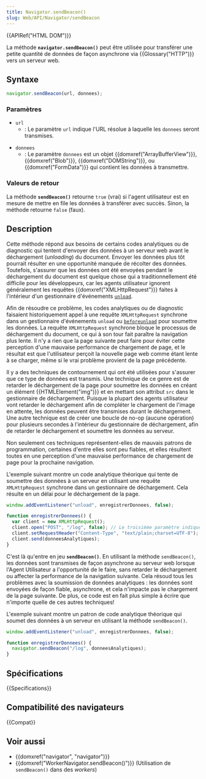 ```yaml
---
title: Navigator.sendBeacon()
slug: Web/API/Navigator/sendBeacon
---
```


{{APIRef("HTML DOM")}}

La méthode **`navigator.sendBeacon()`** peut être utilisée pour transférer une petite quantité de données de façon asynchrone via {{Glossary("HTTP")}} vers un serveur web.

## Syntaxe

```js
navigator.sendBeacon(url, donnees);
```

### Paramètres

- `url`
  - : Le paramètre `url` indique l'URL résolue à laquelle les `donnees` seront transmises.

<!---->

- `donnees`
  - : Le paramètre `donnees` est un objet {{domxref("ArrayBufferView")}}, {{domxref("Blob")}}, {{domxref("DOMString")}}, ou {{domxref("FormData")}} qui contient les données à transmettre.

### Valeurs de retour

La méthode **`sendBeacon()`** retourne `true` (vrai) si l'agent utilisateur est en mesure de mettre en file les données à transférer avec succès. Sinon, la méthode retourne `false` (faux).

## Description

Cette méthode répond aux besoins de certains codes analytiques ou de diagnostic qui tentent d'envoyer des données à un serveur web avant le déchargement (_unloading_) du document. Envoyer les données plus tôt pourrait résulter en une opportunité manquée de récolter des données. Toutefois, s'assurer que les données ont été envoyées pendant le déchargement du document est quelque chose qui a traditionnellement été difficile pour les développeurs, car les agents utilisateur ignorent généralement les requêtes {{domxref("XMLHttpRequest")}} faites à l'intérieur d'un gestionnaire d'événements [`unload`](/fr/docs/Web/API/Window/unload_event).

Afin de résoudre ce problème, les codes analytiques ou de diagnostic faisaient historiquement appel à une requête `XMLHttpRequest` synchrone dans un gestionnaire d'événements `unload` ou [`beforeunload`](/fr/docs/Web/API/Window/beforeunload_event) pour soumettre les données. La requête `XMLHttpRequest` synchrone bloque le processus de déchargement du document, ce qui à son tour fait paraître la navigation plus lente. Il n'y a rien que la page suivante peut faire pour éviter cette perception d'une mauvaise performance de chargement de page, et le résultat est que l'utilisateur perçoit la nouvelle page web comme étant lente à se charger, même si le vrai problème provient de la page précédente.

Il y a des techniques de contournement qui ont été utilisées pour s'assurer que ce type de données est transmis. Une technique de ce genre est de retarder le déchargement de la page pour soumettre les données en créant un élément {{HTMLElement("img")}} et en mettant son attribut `src` dans le gestionnaire de déchargement. Puisque la plupart des agents utilisateur vont retarder le déchargement afin de compléter le chargement de l'image en attente, les données peuvent être transmises durant le déchargement. Une autre technique est de créer une boucle de no-op (aucune opération) pour plusieurs secondes à l'intérieur du gestionnaire de déchargement, afin de retarder le déchargement et soumettre les données au serveur.

Non seulement ces techniques représentent-elles de mauvais patrons de programmation, certaines d'entre elles sont peu fiables, et elles résultent toutes en une perception d'une mauvaise performance de chargement de page pour la prochaine navigation.

L'exemple suivant montre un code analytique théorique qui tente de soumettre des données à un serveur en utilisant une requête `XMLHttpRequest` synchrone dans un gestionnaire de déchargement. Cela résulte en un délai pour le déchargement de la page.

```js
window.addEventListener("unload", enregistrerDonnees, false);

function enregistrerDonnees() {
  var client = new XMLHttpRequest();
  client.open("POST", "/log", false); // Le troisième paramètre indique une synchronisation xhr
  client.setRequestHeader("Content-Type", "text/plain;charset=UTF-8");
  client.send(donneesAnalytiques);
}
```

C'est là qu'entre en jeu **`sendBeacon()`**. En utilisant la méthode `sendBeacon()`, les données sont transmises de façon asynchrone au serveur web lorsque l'Agent Utilisateur a l'opportunité de le faire, sans retarder le déchargement ou affecter la performance de la navigation suivante. Cela résoud tous les problèmes avec la soumission de données analytiques : les données sont envoyées de façon fiable, asynchrone, et cela n'impacte pas le chargement de la page suivante. De plus, ce code est en fait plus simple à écrire que n'importe quelle de ces autres techniques!

L'exemple suivant montre un patron de code analytique théorique qui soumet des données à un serveur en utilisant la méthode `sendBeacon()`.

```js
window.addEventListener("unload", enregistrerDonnees, false);

function enregistrerDonnees() {
  navigator.sendBeacon("/log", donneesAnalytiques);
}
```

## Spécifications

{{Specifications}}

## Compatibilité des navigateurs

{{Compat}}

## Voir aussi

- {{domxref("navigator", "navigator")}}
- {{domxref("WorkerNavigator.sendBeacon()")}} (Utilisation de `sendBeacon()` dans des _workers_)

